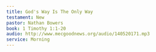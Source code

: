 ```yaml
---
title: God's Way Is The Only Way
testament: New
pastor: Nathan Bowers 
book: 1 Timothy 1:1-20
audio: http://www.mecgoodnews.org/audio/140520171.mp3
service: Morning
---
```

